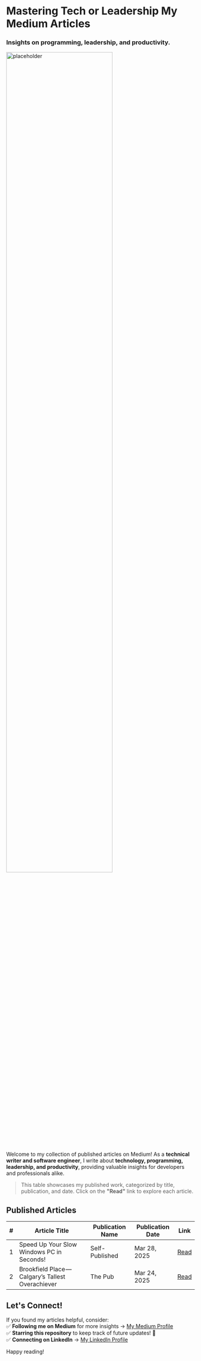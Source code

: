 # Mastering Tech or Leadership My Medium Articles
### Insights on programming, leadership, and productivity.

<img src="https://tanu-n-prabhu.github.io/myWebsite.io/Img/tanuWriting.jpg" alt="placeholder" width="75%" height="75%">


Welcome to my collection of published articles on Medium! 
As a **technical writer and software engineer**, I write about **technology, programming, leadership, and productivity**, providing valuable insights for developers and professionals alike.  

> This table showcases my published work, categorized by title, publication, and date. Click on the **"Read"** link to explore each article.  

## Published Articles  

| #  | Article Title                                      | Publication Name          | Publication Date | Link |
|----|--------------------------------------------------|--------------------------|----------------|------|
| 1  | Speed Up Your Slow Windows PC in Seconds!       | Self-Published       | Mar 28, 2025   | [Read](https://medium.com/@tanunprabhu95/speed-up-your-slow-windows-pc-in-seconds-9ddf571ece58) |
| 2  | Brookfield Place — Calgary’s Tallest Overachiever            | The Pub              | Mar 24, 2025    | [Read](https://medium.com/the-pub/brookfield-place-calgarys-tallest-overachiever-c4125ea02e55) |



## Let's Connect!  

If you found my articles helpful, consider:  
✅ **Following me on Medium** for more insights → [My Medium Profile](https://medium.com/@tanunprabhu95)  
✅ **Starring this repository** to keep track of future updates! 🌟  
✅ **Connecting on LinkedIn** → [My LinkedIn Profile](https://ca.linkedin.com/in/tanu-nanda-prabhu-a15a091b5)  

Happy reading!
